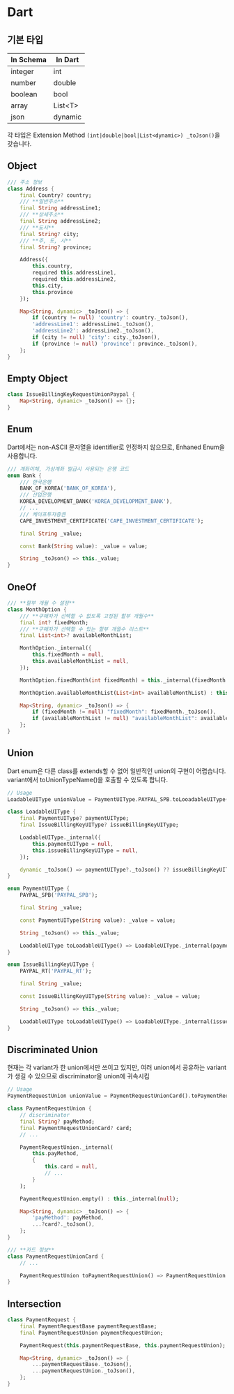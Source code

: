 # Dart

## 기본 타입

| In Schema | In Dart   |
| --------- | --------- |
| integer   | int       |
| number    | double    |
| boolean   | bool      |
| array     | List\<T\> |
| json      | dynamic   |

각 타입은 Extension Method `(int|double|bool|List<dynamic>) _toJson()`을
갖습니다.

## Object

```dart
/// 주소 정보
class Address {
    final Country? country;
    /// **일반주소**
    final String addressLine1;
    /// **상세주소**
    final String addressLine2;
    /// **도시**
    final String? city;
    /// **주, 도, 시**
    final String? province;

    Address({
        this.country,
        required this.addressLine1,
        required this.addressLine2,
        this.city,
        this.province
    });

    Map<String, dynamic> _toJson() => {
        if (country != null) 'country': country._toJson(),
        'addressLine1': addressLine1._toJson(),
        'addressLine2': addressLine2._toJson(),
        if (city != null) 'city': city._toJson(),
        if (province != null) 'province': province._toJson(),
    };
}
```

## Empty Object

```dart
class IssueBillingKeyRequestUnionPaypal {
    Map<String, dynamic> _toJson() => {};
}
```

## Enum

Dart에서는 non-ASCII 문자열을 identifier로 인정하지 않으므로, Enhaned Enum을
사용합니다.

```dart
/// 계좌이체, 가상계좌 발급시 사용되는 은행 코드
enum Bank {
    /// 한국은행
    BANK_OF_KOREA('BANK_OF_KOREA'),
    /// 산업은행
    KOREA_DEVELOPMENT_BANK('KOREA_DEVELOPMENT_BANK'),
    // ...
    /// 케이프투자증권
    CAPE_INVESTMENT_CERTIFICATE('CAPE_INVESTMENT_CERTIFICATE');

    final String _value;

    const Bank(String value): _value = value;

    String _toJson() => this._value;
}
```

## OneOf

```dart
/// **할부 개월 수 설정**
class MonthOption {
    /// **구매자가 선택할 수 없도록 고정된 할부 개월수**
    final int? fixedMonth;
    /// **구매자가 선택할 수 있는 할부 개월수 리스트**
    final List<int>? availableMonthList;

    MonthOption._internal({
        this.fixedMonth = null,
        this.availableMonthList = null,
    });

    MonthOption.fixedMonth(int fixedMonth) = this._internal(fixedMonth: fixedMonth);

    MonthOption.availableMonthList(List<int> availableMonthList) : this.internal(availableMonthList: availableMonthList);

    Map<String, dynamic> _toJson() => {
        if (fixedMonth != null) "fixedMonth": fixedMonth._toJson(),
        if (availableMonthList != null) "availableMonthList": availableMonthList._toJson(),
    };
}
```

## Union

Dart enum은 다른 class를 extends할 수 없어 일반적인 union의 구현이 어렵습니다.
variant에서 toUnionTypeName()을 호출할 수 있도록 합니다.

```dart
// Usage
LoadableUIType unionValue = PaymentUIType.PAYPAL_SPB.toLooadableUIType();

class LoadableUIType {
    final PaymentUIType? paymentUIType;
    final IssueBillingKeyUIType? issueBillingKeyUIType;

    LoadableUIType._internal({
        this.paymentUIType = null,
        this.issueBillingKeyUIType = null,
    });

    dynamic _toJson() => paymentUIType?._toJson() ?? issueBillingKeyUIType?._toJson();
}

enum PaymentUIType {
    PAYPAL_SPB('PAYPAL_SPB');

    final String _value;

    const PaymentUIType(String value): _value = value;

    String _toJson() => this._value;

    LoadableUIType toLoadableUIType() => LoadableUIType._internal(paymentUIType: this);
}

enum IssueBillingKeyUIType {
    PAYPAL_RT('PAYPAL_RT');

    final String _value;

    const IssueBillingKeyUIType(String value): _value = value;

    String _toJson() => this._value;

    LoadableUIType toLoadableUIType() => LoadableUIType._internal(issueBillingKeyUIType: this);
}
```

## Discriminated Union

현재는 각 variant가 한 union에서만 쓰이고 있지만, 여러 union에서 공유하는
variant가 생길 수 있으므로 discriminator을 union에 귀속시킴

```dart
// Usage
PaymentRequestUnion unionValue = PaymentRequestUnionCard().toPaymentRequestUnion();

class PaymentRequestUnion {
    // discriminator
    final String? payMethod;
    final PaymentRequestUnionCard? card;
    // ...

    PaymentRequestUnion._internal(
        this.payMethod,
        {
            this.card = null,
            // ...
        }
    );

    PaymentRequestUnion.empty() : this._internal(null);

    Map<String, dynamic> _toJson() => {
        'payMethod': payMethod,
        ...?card?._toJson(),
    };
}

/// **카드 정보**
class PaymentRequestUnionCard {
    // ...

    PaymentRequestUnion toPaymentRequestUnion() => PaymentRequestUnion._internal("CARD", card: this);
}
```

## Intersection

```dart
class PaymentRequest {
    final PaymentRequestBase paymentRequestBase;
    final PaymentRequestUnion paymentRequestUnion;

    PaymentRequest(this.paymentRequestBase, this.paymentRequestUnion);

    Map<String, dynamic> _toJson() => {
        ...paymentRequestBase._toJson(),
        ...paymentRequestUnion._toJson(),
    };
}
```
